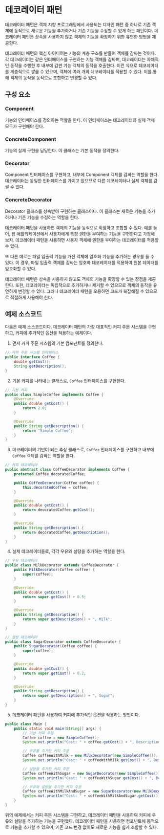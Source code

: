 # 데코레이터 패턴

데코레이터 패턴은 객체 지향 프로그래밍에서 사용되는 디자인 패턴 중 하나로 기존 객체에 동적으로 새로운 기능을 추가하거나 기존 기능을 수정할 수 있게 하는 패턴이다. 
데코레이터 패턴은 상속을 사용하지 않고 객체의 기능을 확장하기 위한 유연한 방법을 제공한다.

데코레이터 패턴의 핵심 아이디어는 기능의 계층 구조를 만들어 객체를 감싸는 것이다. 
각 데코레이터는 같은 인터페이스를 구현하는 기능 객체를 감싸며, 데코레이터는 자체적인 동작을 수행한 후 내부에 감싼 기능 객체의 동작을 호출한다. 
이런 식으로 데코레이터를 계층적으로 쌓을 수 있으며, 객체에 여러 개의 데코레이터를 적용할 수 있다. 이를 통해 객체의 동작을 동적으로 조합하고 변경할 수 있다.

## 구성 요소

### Component

기능의 인터페이스를 정의하는 역할을 한다. 이 인터페이스는 데코레이터와 실제 객체 모두가 구현해야 한다.

### ConcreteComponent

기능의 실제 구현을 담당한다. 이 클래스는 기본 동작을 정의한다.

### Decorator

Component 인터페이스를 구현하고, 내부에 Component 객체를 감싸는 역할을 한다. 데코레이터는 동일한 인터페이스를 가지고 있으므로 다른 데코레이터나 실제 객체를 감쌀 수 있다.

### ConcreteDecorator

Decorator 클래스를 상속받아 구현하는 클래스이다. 이 클래스는 새로운 기능을 추가하거나 기존 기능을 수정하는 역할을 한다.


데코레이터 패턴을 사용하면 객체의 기능을 동적으로 확장하고 조합할 수 있다. 
예를 들어, 웹 애플리케이션에서 사용자에게 특정 권한을 부여하는 기능을 구현한다고 가정해 보자. 데코레이터 패턴을 사용하면 사용자 객체에 권한을 부여하는 데코레이터를 적용할 수 있다.

또 다른 예로는 파일 입출력 기능을 가진 객체에 암호화 기능을 추가하는 경우를 들 수 있다. 이 경우, 파일 입출력 객체를 감싸는 암호화 데코레이터를 적용하여 원본 데이터를 암호화할 수 있다.

데코레이터 패턴은 상속을 사용하지 않고도 객체의 기능을 확장할 수 있는 장점을 제공한다. 
또한, 데코레이터는 독립적으로 추가하거나 제거할 수 있으므로 객체의 동작을 유연하게 변경할 수 있다. 그러나 데코레이터 패턴을 오용하면 코드가 복잡해질 수 있으므로 적절하게 사용해야 한다.

## 예제 소스코드

다음은 예제 소스코드이다. 데코레이터 패턴의 가장 대표적인 커피 주문 시스템을 구현하고, 커피에 추가적인 옵션을 적용하는 예제이다.

1. 먼저 커피 주문 시스템의 기본 컴포넌트를 정의한다.

```java
// 커피 주문 시스템 인터페이스
public interface Coffee {
    double getCost();
    String getDescription();
}
```

2. 기본 커피를 나타내는 클래스로, ```Coffee``` 인터페이스를 구현한다.

```java
// 기본 커피
public class SimpleCoffee implements Coffee {
    @Override
    public double getCost() {
        return 2.0;
    }

    @Override
    public String getDescription() {
        return "Simple Coffee";
    }
}
```

3. 데코레이터의 기반이 되는 추상 클래스로, ```Coffee``` 인터페이스를 구현하고 내부에 ```Coffee``` 객체를 감싸는 역할을 한다.

```java
// 커피 데코레이터
public abstract class CoffeeDecorator implements Coffee {
    protected Coffee decoratedCoffee;

    public CoffeeDecorator(Coffee coffee) {
        this.decoratedCoffee = coffee;
    }

    @Override
    public double getCost() {
        return decoratedCoffee.getCost();
    }

    @Override
    public String getDescription() {
        return decoratedCoffee.getDescription();
    }
}
```

4. 실제 데코레이터들로, 각각 우유와 설탕을 추가하는 역할을 한다.

```java
// 우유 데코레이터
public class MilkDecorator extends CoffeeDecorator {
    public MilkDecorator(Coffee coffee) {
        super(coffee);
    }

    @Override
    public double getCost() {
        return super.getCost() + 0.5;
    }

    @Override
    public String getDescription() {
        return super.getDescription() + ", Milk";
    }
}

// 설탕 데코레이터
public class SugarDecorator extends CoffeeDecorator {
    public SugarDecorator(Coffee coffee) {
        super(coffee);
    }

    @Override
    public double getCost() {
        return super.getCost() + 0.2;
    }

    @Override
    public String getDescription() {
        return super.getDescription() + ", Sugar";
    }
}
```

5. 데코레이터 패턴을 사용하여 커피에 추가적인 옵션을 적용하는 방법이다.

```java
public class Main {
    public static void main(String[] args) {
        // 기본 커피 주문
        Coffee coffee = new SimpleCoffee();
        System.out.println("Cost: " + coffee.getCost() + ", Description: " + coffee.getDescription());

        // 우유를 추가한 커피 주문
        Coffee coffeeWithMilk = new MilkDecorator(new SimpleCoffee());
        System.out.println("Cost: " + coffeeWithMilk.getCost() + ", Description: " + coffeeWithMilk.getDescription());

        // 설탕을 추가한 커피 주문
        Coffee coffeeWithSugar = new SugarDecorator(new SimpleCoffee());
        System.out.println("Cost: " + coffeeWithSugar.getCost() + ", Description: " + coffeeWithSugar.getDescription());

        // 우유와 설탕을 추가한 커피 주문
        Coffee coffeeWithMilkAndSugar = new SugarDecorator(new MilkDecorator(new SimpleCoffee()));
        System.out.println("Cost: " + coffeeWithMilkAndSugar.getCost() + ", Description: " + coffeeWithMilkAndSugar.getDescription());
    }
}
```

위의 예제에서는 커피 주문 시스템을 구현하고, 데코레이터 패턴을 사용하여 커피에 우유와 설탕을 추가하는 기능을 구현했다.
데코레이터 패턴을 사용하면 컴포넌트에 동적으로 기능을 추가할 수 있으며, 기존 코드 변경 없이도 새로운 기능을 쉽게 조합할 수 있다.